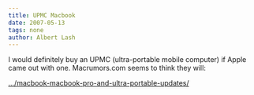 ```yaml
---
title: UPMC Macbook
date: 2007-05-13
tags: none
author: Albert Lash
---
```

I would definitely buy an UPMC (ultra-portable mobile computer) if Apple came out with one. Macrumors.com seems to think they will:

<a rel="nofollow" href="http://www.macrumors.com/2007/05/11/macbook-macbook-pro-and-ultra-portable-updates/">.../macbook-macbook-pro-and-ultra-portable-updates/</a>


